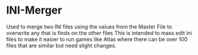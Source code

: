 # INI-Merger
Used to merge two INI files using the values from the Master File to overwrite any that is finds on the other files
This is intended to mass edit ini files to make it easier to run games like Atlas where there can be over 100 files that are similar but need slight changes.
